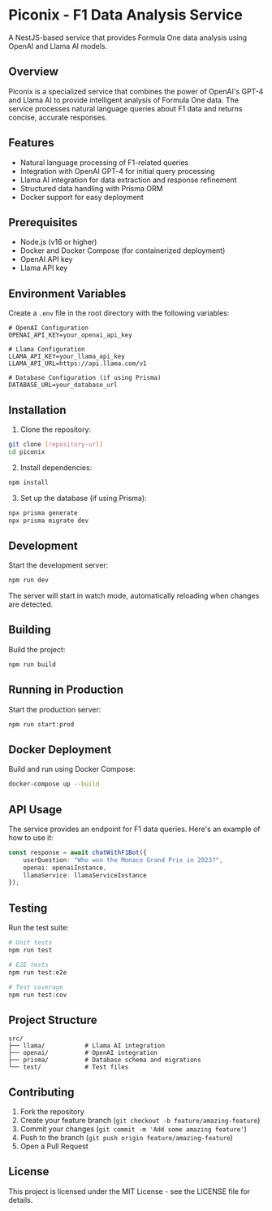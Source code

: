# Piconix - F1 Data Analysis Service

A NestJS-based service that provides Formula One data analysis using OpenAI and Llama AI models.

## Overview

Piconix is a specialized service that combines the power of OpenAI's GPT-4 and Llama AI to provide intelligent analysis of Formula One data. The service processes natural language queries about F1 data and returns concise, accurate responses.

## Features

- Natural language processing of F1-related queries
- Integration with OpenAI GPT-4 for initial query processing
- Llama AI integration for data extraction and response refinement
- Structured data handling with Prisma ORM
- Docker support for easy deployment

## Prerequisites

- Node.js (v16 or higher)
- Docker and Docker Compose (for containerized deployment)
- OpenAI API key
- Llama API key

## Environment Variables

Create a `.env` file in the root directory with the following variables:

```env
# OpenAI Configuration
OPENAI_API_KEY=your_openai_api_key

# Llama Configuration
LLAMA_API_KEY=your_llama_api_key
LLAMA_API_URL=https://api.llama.com/v1

# Database Configuration (if using Prisma)
DATABASE_URL=your_database_url
```

## Installation

1. Clone the repository:
```bash
git clone [repository-url]
cd piconix
```

2. Install dependencies:
```bash
npm install
```

3. Set up the database (if using Prisma):
```bash
npx prisma generate
npx prisma migrate dev
```

## Development

Start the development server:
```bash
npm run dev
```

The server will start in watch mode, automatically reloading when changes are detected.

## Building

Build the project:
```bash
npm run build
```

## Running in Production

Start the production server:
```bash
npm run start:prod
```

## Docker Deployment

Build and run using Docker Compose:
```bash
docker-compose up --build
```

## API Usage

The service provides an endpoint for F1 data queries. Here's an example of how to use it:

```typescript
const response = await chatWithF1Bot({
    userQuestion: "Who won the Monaco Grand Prix in 2023?",
    openai: openaiInstance,
    llamaService: llamaServiceInstance
});
```

## Testing

Run the test suite:
```bash
# Unit tests
npm run test

# E2E tests
npm run test:e2e

# Test coverage
npm run test:cov
```

## Project Structure

```
src/
├── llama/           # Llama AI integration
├── openai/          # OpenAI integration
├── prisma/          # Database schema and migrations
└── test/            # Test files
```

## Contributing

1. Fork the repository
2. Create your feature branch (`git checkout -b feature/amazing-feature`)
3. Commit your changes (`git commit -m 'Add some amazing feature'`)
4. Push to the branch (`git push origin feature/amazing-feature`)
5. Open a Pull Request

## License

This project is licensed under the MIT License - see the LICENSE file for details.

